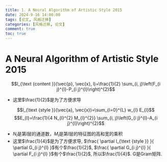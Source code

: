 ```yaml
---
title: 1. A Neural Algorithm of Artistic Style 2015
date: 2024-9-16 14:00:00
tags: [论文, 风格迁移]
categories: [风格迁移, 论文]
comment: true
toc: true
---
```


#### 

<!--more-->

# A Neural Algorithm of Artistic Style 2015




$$l_{\text {content }}(\vec{p}, \vec{x}, l)=\frac{1}{2} \sum_{i, j}\left(F_{i j}^{l}-P_{i j}^{l}\right)^{2}$$

- 这里$\frac{1}{2}$是为了方便求导

$$l_{\text {style }}(\vec{a}, \vec{x})=\sum_{l=0}^{L} w_{l} E_{l}$$
$$E_{l}=\frac{1}{4 N_{l}^{2} M_{l}^{2}} \sum_{i, j}\left(G_{i j}^{l}-A_{i j}^{l}\right)^{2}$$

- $N_{l}$是第$l$层的通道数，$M_{l}$是第$l$层的特征图的高和宽的乘积
- 这里$\frac{1}{4}$是为了方便求导, $\frac{ \partial l_{\text {style }} }{ \partial G_{i j}^{l} }$有个$\frac{1}{2}$, $\frac{ \partial G_{i j}^{l} }{ \partial F_{i j}^{l} }$有个$\frac{1}{2}$, 所以$\frac{1}{4}$. G是Gram矩阵.